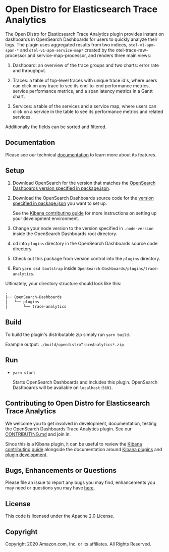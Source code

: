 # Open Distro for Elasticsearch Trace Analytics

The Open Distro for Elasticsearch Trace Analytics plugin provides instant on dashboards in OpenSearch Dashboards for users to quickly analyze their logs. The plugin uses aggregated results from two indices, `otel-v1-apm-span-*` and `otel-v1-apm-service-map*` created by the otel-trace-raw-processor and service-map-processor, and renders three main views:

1. Dashboard: an overview of the trace groups and two charts: error rate and throughput.

1. Traces: a table of top-level traces with unique trace id's, where users can click on any trace to see its end-to-end performance metrics, service performance metrics, and a span latency metrics in a Gantt chart.

1. Services: a table of the services and a service map, where users can click on a service in the table to see its performance metrics and related services.

Additionally the fields can be sorted and filtered.

## Documentation

Please see our technical [documentation](https://opendistro.github.io/for-elasticsearch-docs/docs/trace/) to learn more about its features.

## Setup

1. Download OpenSearch for the version that matches the [OpenSearch Dashboards version specified in package.json](./package.json#L5).
1. Download the OpenSearch Dashboards source code for the [version specified in package.json](./package.json#L5) you want to set up.

   See the [Kibana contributing guide](https://github.com/elastic/kibana/blob/master/CONTRIBUTING.md#setting-up-your-development-environment) for more instructions on setting up your development environment.

1. Change your node version to the version specified in `.node-version` inside the OpenSearch Dashboards root directory.
1. cd into `plugins` directory in the OpenSearch Dashboards source code directory.
1. Check out this package from version control into the `plugins` directory.
1. Run `yarn osd bootstrap` inside `OpenSearch-Dashboards/plugins/trace-analytics`.

Ultimately, your directory structure should look like this:

```md
.
├── OpenSearch-Dashboards
│   └── plugins
│       └── trace-analytics
```

## Build

To build the plugin's distributable zip simply run `yarn build`.

Example output: `./build/opendistroTraceAnalytics*.zip`


## Run

- `yarn start`

  Starts OpenSearch Dashboards and includes this plugin. OpenSearch Dashboards will be available on `localhost:5601`.

## Contributing to Open Distro for Elasticsearch Trace Analytics

We welcome you to get involved in development, documentation, testing the OpenSearch Dashboards Trace Analytics plugin. See our [CONTRIBUTING.md](./CONTRIBUTING.md) and join in.

Since this is a Kibana plugin, it can be useful to review the [Kibana contributing guide](https://github.com/elastic/kibana/blob/master/CONTRIBUTING.md) alongside the documentation around [Kibana plugins](https://www.elastic.co/guide/en/kibana/master/kibana-plugins.html) and [plugin development](https://www.elastic.co/guide/en/kibana/current/plugin-development.html).

## Bugs, Enhancements or Questions

Please file an issue to report any bugs you may find, enhancements you may need or questions you may have [here](https://github.com/opendistro-for-elasticsearch/trace-analytics/issues).

## License

This code is licensed under the Apache 2.0 License.

## Copyright

Copyright 2020 Amazon.com, Inc. or its affiliates. All Rights Reserved.

